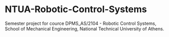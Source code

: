 # NTUA-Robotic-Control-Systems

Semester project for cource DPMS_AS/2104 - Robotic Control Systems, School of Mechanical Engineering, National Technical University of Athens.
